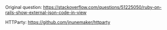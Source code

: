 Original question: https://stackoverflow.com/questions/51225050/ruby-on-rails-show-external-json-code-in-view

HTTParty: https://github.com/jnunemaker/httparty